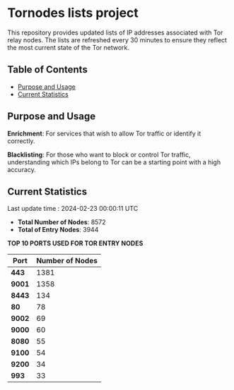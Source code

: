 # Tornodes lists project

This repository provides updated lists of IP addresses associated with Tor relay nodes. The lists are refreshed every 30 minutes to ensure they reflect the most current state of the Tor network.

## Table of Contents

- [Purpose and Usage](#purpose-and-usage)
- [Current Statistics](#current-statistics)


## Purpose and Usage

**Enrichment**: For services that wish to allow Tor traffic or identify it correctly.

**Blacklisting**: For those who want to block or control Tor traffic, understanding which IPs belong to Tor can be a starting point with a high accuracy.

## Current Statistics

Last update time : 2024-02-23 00:00:11 UTC

- **Total Number of Nodes**: 8572
- **Total of Entry Nodes**: 3944

**TOP 10 PORTS USED FOR TOR ENTRY NODES**

| **Port** | **Number of Nodes** |
|------|-----------------|
| **443**   | 1381  |
| **9001**   | 1358  |
| **8443**   | 134  |
| **80**   | 78  |
| **9002**   | 69  |
| **9000**   | 60  |
| **8080**   | 55  |
| **9100**   | 54  |
| **9200**   | 34  |
| **993**   | 33  |

